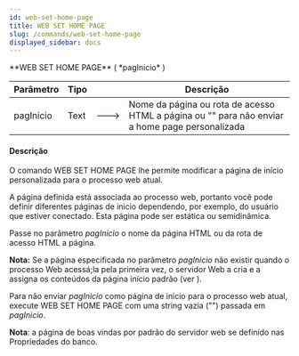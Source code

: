 ```yaml
---
id: web-set-home-page
title: WEB SET HOME PAGE
slug: /commands/web-set-home-page
displayed_sidebar: docs
---
```


<!--REF #_command_.WEB SET HOME PAGE.Syntax-->**WEB SET HOME PAGE** ( *pagInicio* )<!-- END REF-->
<!--REF #_command_.WEB SET HOME PAGE.Params-->
| Parâmetro | Tipo |  | Descrição |
| --- | --- | --- | --- |
| pagInicio | Text | &#x1F852; | Nome da página ou rota de acesso HTML a página ou "" para não enviar a home page personalizada |

<!-- END REF-->

#### Descrição 

<!--REF #_command_.WEB SET HOME PAGE.Summary-->O comando WEB SET HOME PAGE lhe permite modificar a página de início personalizada para o processo web atual.<!-- END REF-->  

A página definida está associada ao processo web, portanto você pode definir diferentes páginas de inicio dependendo, por exemplo, do usuário que estiver conectado. Esta página pode ser estática ou semidinâmica.  
  
Passe no parâmetro *pagInicio* o nome da página HTML ou da rota de acesso HTML a página.

**Nota:** Se a página especificada no parâmetro *pagInicio* não existir quando o processo Web acessá;la pela primeira vez, o servidor Web a cria e a assigna os conteúdos da página início padrão (ver ).

Para não enviar *pagInicio* como página de inicio para o processo web atual, execute WEB SET HOME PAGE com uma string vazia ("") passada em *pagInicio*.  
  
**Nota**: a página de boas vindas por padrão do servidor web se definido nas Propriedades do banco.
